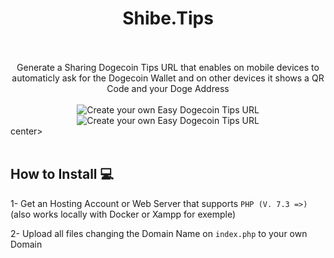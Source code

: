 <h1 align="center">
Shibe.Tips
</h1>  
<center>
<br><br>
Generate a Sharing Dogecoin Tips URL that enables on mobile devices to automaticly ask for the Dogecoin Wallet and on other devices it shows a QR Code and your Doge Address
<br><br>
<img src="https://Shibe.Tips/img/shibetips_preview1.png" alt="Create your own Easy Dogecoin Tips URL"/>
<img src="https://Shibe.Tips/img/shibetips_preview2.png" alt="Create your own Easy Dogecoin Tips URL"/>
</center>center>  
<br><br>

## How to Install 💻

1- Get an Hosting Account or Web Server that supports ```PHP (V. 7.3 =>)``` (also works locally with Docker or Xampp for exemple)

2- Upload all files changing the Domain Name on ```index.php``` to your own Domain

